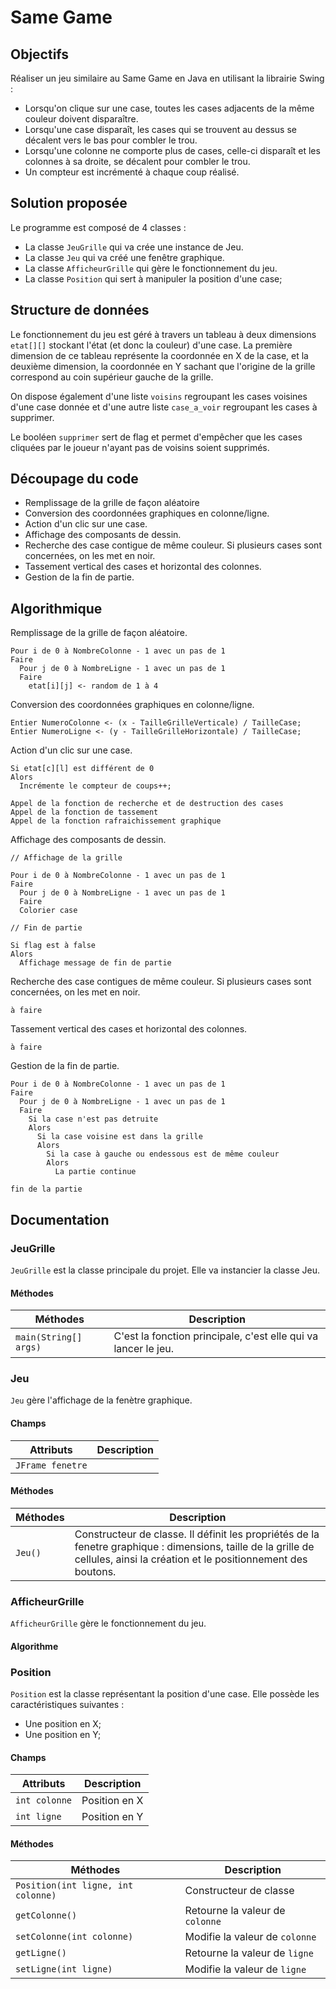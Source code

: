 # Same Game
## Objectifs
Réaliser un jeu similaire au Same Game en Java en utilisant la librairie Swing :
- Lorsqu'on clique sur une case, toutes les cases adjacents de la même couleur doivent disparaître.
- Lorsqu'une case disparaît, les cases qui se trouvent au dessus se décalent vers le bas pour combler le trou.
- Lorsqu'une colonne ne comporte plus de cases, celle-ci disparaît et les colonnes à sa droite, se décalent pour combler le trou.
- Un compteur est incrémenté à chaque coup réalisé.

## Solution proposée
Le programme est composé de 4 classes :
- La classe `JeuGrille` qui va crée une instance de Jeu.
- La classe `Jeu` qui va créé une fenêtre graphique.
- La classe `AfficheurGrille` qui gère le fonctionnement du jeu.
- La classe `Position` qui sert à manipuler la position d'une case;

## Structure de données
Le fonctionnement du jeu est géré à travers un tableau à deux dimensions `etat[][]` stockant l'état (et donc la couleur) d'une case. La première dimension de ce tableau représente la coordonnée en X de la case, et la deuxième dimension, la coordonnée en Y sachant que l'origine de la grille correspond au coin supérieur gauche de la grille.

On dispose également d'une liste `voisins` regroupant les cases voisines d'une case donnée et d'une autre liste `case_a_voir` regroupant les cases à supprimer.

Le booléen `supprimer` sert de flag et permet d'empêcher que les cases cliquées par le joueur n'ayant pas de voisins soient supprimés.

## Découpage du code
- Remplissage de la grille de façon aléatoire
- Conversion des coordonnées graphiques en colonne/ligne.
- Action d'un clic sur une case.
- Affichage des composants de dessin.
- Recherche des case contigue de même couleur. Si plusieurs cases sont concernées, on les met en noir.
- Tassement vertical des cases et horizontal des colonnes.
- Gestion de la fin de partie.

## Algorithmique
Remplissage de la grille de façon aléatoire.

```
Pour i de 0 à NombreColonne - 1 avec un pas de 1
Faire
  Pour j de 0 à NombreLigne - 1 avec un pas de 1
  Faire
    etat[i][j] <- random de 1 à 4
```

Conversion des coordonnées graphiques en colonne/ligne.

```
Entier NumeroColonne <- (x - TailleGrilleVerticale) / TailleCase;
Entier NumeroLigne <- (y - TailleGrilleHorizontale) / TailleCase;
```

Action d'un clic sur une case.

```
Si etat[c][l] est différent de 0
Alors
  Incrémente le compteur de coups++;

Appel de la fonction de recherche et de destruction des cases
Appel de la fonction de tassement
Appel de la fonction rafraichissement graphique
```

Affichage des composants de dessin.

```
// Affichage de la grille

Pour i de 0 à NombreColonne - 1 avec un pas de 1
Faire
  Pour j de 0 à NombreLigne - 1 avec un pas de 1
  Faire
  Colorier case

// Fin de partie

Si flag est à false
Alors
  Affichage message de fin de partie
```

Recherche des case contigues de même couleur. Si plusieurs cases sont concernées, on les met en noir.

```
à faire
```

Tassement vertical des cases et horizontal des colonnes.

```
à faire
```

Gestion de la fin de partie.

```
Pour i de 0 à NombreColonne - 1 avec un pas de 1
Faire
  Pour j de 0 à NombreLigne - 1 avec un pas de 1
  Faire
    Si la case n'est pas detruite
    Alors
      Si la case voisine est dans la grille
      Alors
        Si la case à gauche ou endessous est de même couleur
        Alors
          La partie continue

fin de la partie
```

## Documentation
### JeuGrille
`JeuGrille` est la classe principale du projet. Elle va instancier la classe Jeu.

#### Méthodes

Méthodes              | Description
--------------------- | --------------------------------------------------------------
`main(String[] args)` | C'est la fonction principale, c'est elle qui va lancer le jeu.

### Jeu
`Jeu` gère l'affichage de la fenètre graphique.

#### Champs

Attributs        | Description
---------------- | -----------
`JFrame fenetre` |

#### Méthodes

Méthodes | Description
-------- | ----------------------------------------------------------------------------------------------------------------------------------------------------------------------------
`Jeu()`  | Constructeur de classe. Il définit les propriétés de la fenetre graphique : dimensions, taille de la grille de cellules, ainsi la création et le positionnement des boutons.

### AfficheurGrille
`AfficheurGrille` gère le fonctionnement du jeu.

#### Algorithme
### Position
`Position` est la classe représentant la position d'une case. Elle possède les caractéristiques suivantes :
- Une position en X;
- Une position en Y;

#### Champs

Attributs     | Description
------------- | -------------
`int colonne` | Position en X
`int ligne`   | Position en Y

#### Méthodes

Méthodes                           | Description
---------------------------------- | -------------------------------
`Position(int ligne, int colonne)` | Constructeur de classe
`getColonne()`                     | Retourne la valeur de `colonne`
`setColonne(int colonne)`          | Modifie la valeur de `colonne`
`getLigne()`                       | Retourne la valeur de `ligne`
`setLigne(int ligne)`              | Modifie la valeur de `ligne`
